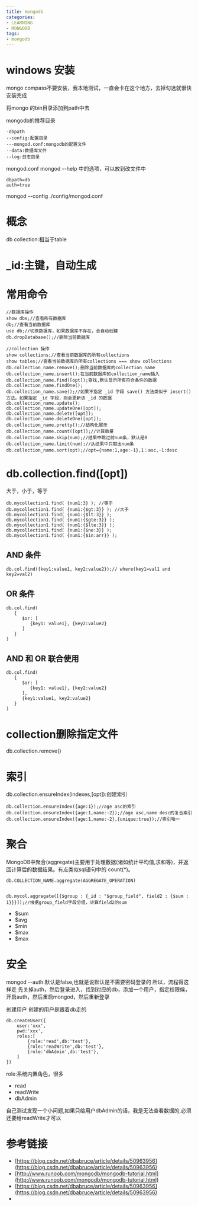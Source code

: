 ```yaml
---
title: mongodb
categories: 
- LEARNING
- MONGODB
tags:
- mongodb
---
```

# windows 安装
mongo compass不要安装，我本地测试，一直会卡在这个地方，去掉勾选就很快安装完成

将mongo 的bin目录添加到path中去

mongodb的推荐目录
```
-dbpath
--config:配置目录
---mongod.conf:mongodb的配置文件
--data:数据库文件
--log:日志目录
```

mongod.conf
mongod --help 中的选项，可以放到改文件中
```
dbpath=db
auth=true
```
mongod --config ./config/mongod.conf



# 概念
db
collection:相当于table

# _id:主键，自动生成

# 常用命令
```
//数据库操作
show dbs;//查看所有数据库
db;//查看当前数据库
use db;//切换数据库，如果数据库不存在，会自动创建
db.dropDatabase();//删除当前数据库

//collection 操作
show collections;//查看当前数据库的所有collections
show tables;//查看当前数据库的所有collections === show collections
db.collection_name.remove();删除当前数据库的collection_name
db.collection_name.insert();在当前数据库的collection_name插入
db.collection_name.find([opt]);查找,默认显示所有符合条件的数据
db.collection_name.findOne();
db.collection_name.save();//如果不指定 _id 字段 save() 方法类似于 insert() 方法。如果指定 _id 字段，则会更新该 _id 的数据
db.collection_name.update();
db.collection_name.updateOne([opt]);
db.collection_name.delete([opt]);
db.collection_name.deleteOne([opt]);
db.collection_name.pretty();//结构化展示
db.collection_name.count([opt]);//计算数量
db.collection_name.skip(num);//结果中跳过前num条，默认是0
db.collection_name.limit(num);//从结果中只取出num条
db.collection_name.sort(opt);//opt={name:1,age:-1},1：asc,-1:desc

```

# db.collection.find([opt])

大于，小于，等于
```
db.mycollection1.find( {num1:3} ); //等于
db.mycollection1.find( {num1:{$gt:3}} ); //大于
db.mycollection1.find( {num1:{$lt:3}} ); 
db.mycollection1.find( {num1:{$gte:3}} ); 
db.mycollection1.find( {num1:{$lte:3}} ); 
db.mycollection1.find( {num1:{$ne:3}} ); 
db.mycollection1.find( {num1:{$in:arr}} ); 
```

## AND 条件
```
db.col.find({key1:value1, key2:value2});// where(key1=val1 and key2=val2)
```
## OR 条件
```
db.col.find(
   {
      $or: [
         {key1: value1}, {key2:value2}
      ]
   }
)
```

## AND 和 OR 联合使用

```
db.col.find(
   {
      $or: [
         {key1: value1}, {key2:value2}
      ],
      {key1:value1, key2:value2}
   }
)
```


# collection删除指定文件
db.collection.remove()





#  索引
db.collection.ensureIndex(indexes,[opt]):创建索引
```
db.collection.ensureIndex({age:1});//age asc的索引
db.collection.ensureIndex({age:1,name:-2});//age asc,name desc的复合索引
db.collection.ensureIndex({age:1,name:-2},{unique:true});//索引唯一
```

# 聚合
MongoDB中聚合(aggregate)主要用于处理数据(诸如统计平均值,求和等)，并返回计算后的数据结果。有点类似sql语句中的 count(*)。
```
db.COLLECTION_NAME.aggregate(AGGREGATE_OPERATION)
```

```

db.mycol.aggregate([{$group : {_id : "$group_field", field2 : {$sum : 1}}}]);//根据group_field字段分组，计算field2的sum
```
- $sum
- $avg  
- $min
- $max
- $max


# 安全
mongod --auth:默认是false,也就是说默认是不需要密码登录的
所以，流程得这样走
先关掉auth，然后登录进入，找到对应的db，添加一个用户，指定权限候，开启auth，然后重启mongod，然后重新登录

创建用户
创建的用户是跟着db走的
```
db.createUser({
    user:'xxx',
    pwd:'xxx',
    roles:[
        {role:'read',db:'test'},
        {role:'readWrite',db:'test'},
        {role:'dbAdmin',db:'test'},
    ]
})
```

role:系统内置角色，很多
- read
- readWrite
- dbAdmin

自己测试发现一个小问题,如果只给用户dbAdmin的话，我是无法查看数据的,必须还要给readWrite才可以








# 参考链接
- [https://blog.csdn.net/dbabruce/article/details/50963956](https://blog.csdn.net/dbabruce/article/details/50963956)
- [http://www.runoob.com/mongodb/mongodb-tutorial.html](http://www.runoob.com/mongodb/mongodb-tutorial.html)
- [https://blog.csdn.net/dbabruce/article/details/50963956](https://blog.csdn.net/dbabruce/article/details/50963956)
- []()